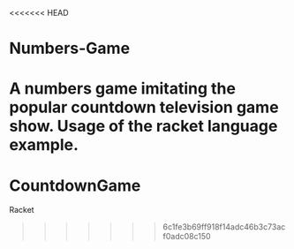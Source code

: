 <<<<<<< HEAD
# Numbers-Game
A numbers game imitating the popular countdown television game show. Usage of the racket language example.
=======
# CountdownGame
Racket
>>>>>>> 6c1fe3b69ff918f14adc46b3c73acf0adc08c150
